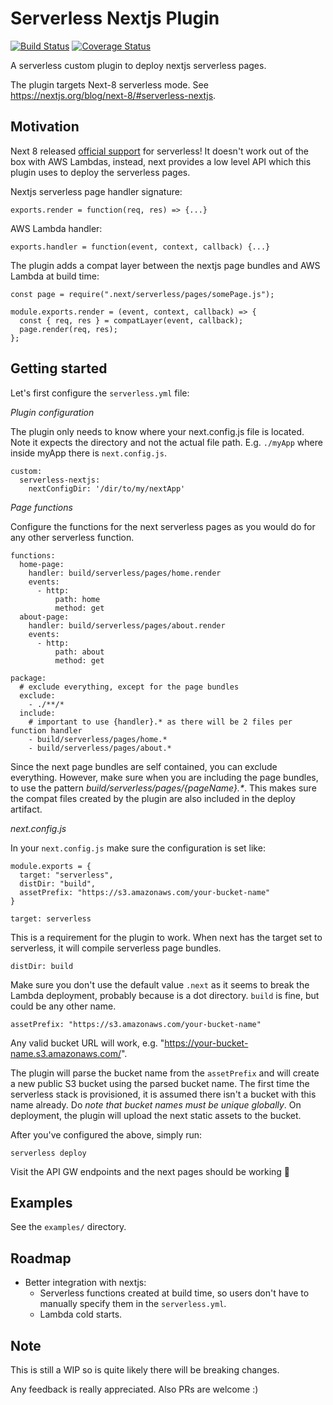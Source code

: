 # Serverless Nextjs Plugin

[![Build Status](https://travis-ci.org/danielcondemarin/serverless-nextjs-plugin.svg?branch=master)](https://travis-ci.org/danielcondemarin/serverless-nextjs-plugin)
[![Coverage Status](https://coveralls.io/repos/github/danielcondemarin/serverless-nextjs-plugin/badge.svg?branch=master)](https://coveralls.io/github/danielcondemarin/serverless-nextjs-plugin?branch=master)

A serverless custom plugin to deploy nextjs serverless pages.

The plugin targets Next-8 serverless mode. See https://nextjs.org/blog/next-8/#serverless-nextjs.

## Motivation

Next 8 released [official support](https://nextjs.org/blog/next-8/#serverless-nextjs) for serverless! It doesn't work out of the box with AWS Lambdas, instead, next provides a low level API which this plugin uses to deploy the serverless pages.

Nextjs serverless page handler signature:

`exports.render = function(req, res) => {...}`

AWS Lambda handler:

`exports.handler = function(event, context, callback) {...}`

The plugin adds a compat layer between the nextjs page bundles and AWS Lambda at build time:

```
const page = require(".next/serverless/pages/somePage.js");

module.exports.render = (event, context, callback) => {
  const { req, res } = compatLayer(event, callback);
  page.render(req, res);
};
```

## Getting started

Let's first configure the `serverless.yml` file:

_Plugin configuration_

The plugin only needs to know where your next.config.js file is located. Note it expects the directory and not the actual file path. E.g. `./myApp` where inside myApp there is `next.config.js`.

```
custom:
  serverless-nextjs:
    nextConfigDir: '/dir/to/my/nextApp'
```

_Page functions_

Configure the functions for the next serverless pages as you would do for any other serverless function.

```
functions:
  home-page:
    handler: build/serverless/pages/home.render
    events:
      - http:
          path: home
          method: get
  about-page:
    handler: build/serverless/pages/about.render
    events:
      - http:
          path: about
          method: get

package:
  # exclude everything, except for the page bundles
  exclude:
    - ./**/*
  include:
    # important to use {handler}.* as there will be 2 files per function handler
    - build/serverless/pages/home.*
    - build/serverless/pages/about.*
```

Since the next page bundles are self contained, you can exclude everything. However, make sure when you are including the page bundles, to use the pattern _build/serverless/pages/{pageName}.\*_. This makes sure the compat files created by the plugin are also included in the deploy artifact.

_next.config.js_

In your `next.config.js` make sure the configuration is set like:

```
module.exports = {
  target: "serverless",
  distDir: "build",
  assetPrefix: "https://s3.amazonaws.com/your-bucket-name"
}
```

`target: serverless`

This is a requirement for the plugin to work. When next has the target set to serverless, it will compile serverless page bundles.

`distDir: build`

Make sure you don't use the default value `.next` as it seems to break the Lambda deployment, probably because is a dot directory. `build` is fine, but could be any other name.

`assetPrefix: "https://s3.amazonaws.com/your-bucket-name"`

Any valid bucket URL will work, e.g. "https://your-bucket-name.s3.amazonaws.com/".

The plugin will parse the bucket name from the `assetPrefix` and will create a new public S3 bucket using the parsed bucket name. The first time the serverless stack is provisioned, it is assumed there isn't a bucket with this name already. Do _note that bucket names must be unique globally_. On deployment, the plugin will upload the next static assets to the bucket.

After you've configured the above, simply run:

`serverless deploy`

Visit the API GW endpoints and the next pages should be working 🎉

## Examples

See the `examples/` directory.

## Roadmap

- Better integration with nextjs:
  - Serverless functions created at build time, so users don't have to manually specify them in the `serverless.yml`.
  - Lambda cold starts.

## Note

This is still a WIP so is quite likely there will be breaking changes.

Any feedback is really appreciated. Also PRs are welcome :)
